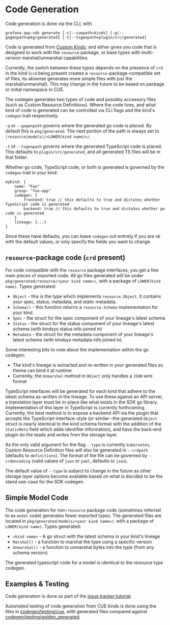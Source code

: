 # Code Generation

Code generation is done via the CLI, with 
```
grafana-app-sdk generate [-c|--cuepath=kinds] [-g|--gogenpath=pkg/generated] [-t|--tsgenpath=plugin/src/generated]
```
Code is generated from [Custom Kinds](./custom-kinds.md), and either gives you code that is designed to work with the `resource` package, 
or base types with multi-version marshal/unmarshal capabilities.

Currently, the switch between these types depends on the presence of `crd` in the kind (`crd` being present creates a `resource`-package-compatible set of files, its absense generates more simple files with just the marshal/unmarshal). 
This may change in the future to be based on package or initial namespace in CUE.

The codegen generates two types of code and possibly accessory files (such as Custom Resource Definitions). 
Where the code lives, and what kind of code is generated can be controlled via CLI flags and the kind's `codegen` trait respectively.

`-g` or `--gogenpath` governs where the generated go code is placed. By default this is `pkg/generated`. 
The next portion of the path is always set to `(resource|models)/<LOWER(kind name)>/`.

`-t` ot `--tsgenpath` governs where the generated TypeScript code is placed. This defaults to `plugin/src/generated`, 
and all generated TS files will be in that folder.

Whether go code, TypeScript code, or both is generated is governed by the `codegen` trait in your kind:
```cue
myKind: {
    name: "Foo"
    group: "foo-app"
    codegen: {
        frontend: true // this defaults to true and dictates whether TypeScript code is generated
        backend: true // this defaults to true and dictates whether go code is generated
    }
    lineage: {...}
}
```
Since these have defaults, you can leave `codegen` out entirely if you are ok with the default values, or only specify the fields you want to change.

## `resource`-package code (`crd` present)

For code compatible with the `resource` package interfaces, you get a few main pieces of exported code. 
All go files generated will be under `pkg/generated/resource/<your kind name>/`, with a package of `LOWER(kind name)`. 
Types generated:
* `Object` - this is the type which implements `resource.Object`. It contains your spec, status, metadata, and static metadata.
* `Schema()` - this function returns a `resource.Schema` implementation for your kind.
* `Spec` - the struct for the spec component of your lineage's latest schema
* `Status` - the struct for the status component of your lineage's latest schema (with kindsys status info joined in)
* `Metadata` - the struct for the metadata component of your lineage's latest schema (with kindsys metadata info joined in)

Some interesting bits to note about the implementation within the go codegen:
* The kind's lineage is extracted and re-written in your generated files so thema can bind it at runtime
* Currently, the `Unmarshal` method in `Object` only handles a `JSON` wire format

TypeScript interfaces will be generated for each kind that adhere to the latest schema as-written in the lineage. 
To use these against an API server, a translation layer must be in-place like what exists in the SDK go library. 
Implementation of this layer in TypeScript is currently forthcoming. 
Currently, the best method is to expose a backend API via the plugin that accepts the TypeScript-interface-style 
(or similar--the generated `Object` struct is nearly identical to the kind schema format with the addition of the `StaticMeta` field which adds identifier information), 
and have the back-end plugin do the reads and writes from the storage layer.

As the only valid argument for the flag `--type` is currently `kubernetes`, Custom Resource Definition files will also be generated in `--crdpath` (defaults to `definitions`). 
The format of the file can be governed by `--crdencoding` (valid values of `json` or `yaml`, defaults to `json`). 

The default value of `--type` is subject to change in the future as other storage layer options become available based on what is decided to be the stand use-case for the SDK codegen.

## Simple Model Code

The code generation for non-`resource` package code (sometimes referred to as `model` code) generates fewer exported types. 
The generated files are located in `pkg/generated/models/<your kind name>/`, with a package of `LOWER(kind name)`.
Types generated:
* `<kind name>` - A go struct with the latest schema in your kind's lineage
* `Marshal()` - a function to marshal the type using a specific version
* `Unmarshal()` - a function to unmarshal bytes into the type (from any schema version)

The generated typescript code for a model is identical to the resource type codegen.

## Examples & Testing

Code generation is done as part of the [issue tracker tutorial](./tutorials/issue-tracker/03-generate-schema-code.md).

Automated testing of code generation from CUE kinds is done using the files in [codegen/testing/cue](../codegen/testing/cue/), with generated files compared against [codegen/testing/golden_generated](../codegen/testing/golden_generated/).